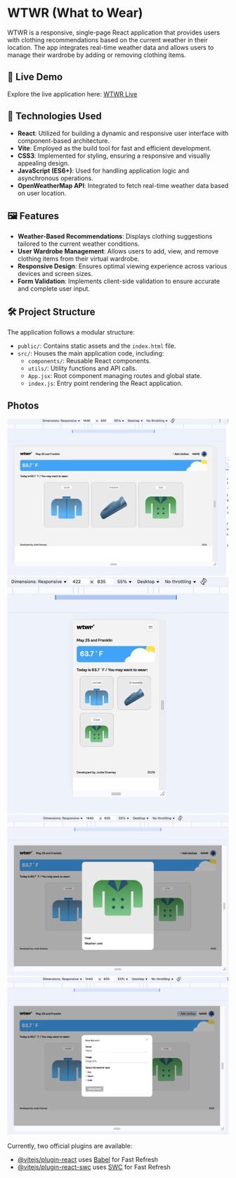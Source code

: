 # WTWR (What to Wear)

WTWR is a responsive, single-page React application that provides users with clothing recommendations based on the current weather in their location. The app integrates real-time weather data and allows users to manage their wardrobe by adding or removing clothing items.

## 🚀 Live Demo

Explore the live application here: [WTWR Live](https://jodie-downey.github.io/se_project_react/)

## 🧰 Technologies Used

- **React**: Utilized for building a dynamic and responsive user interface with component-based architecture.
- **Vite**: Employed as the build tool for fast and efficient development.
- **CSS3**: Implemented for styling, ensuring a responsive and visually appealing design.
- **JavaScript (ES6+)**: Used for handling application logic and asynchronous operations.
- **OpenWeatherMap API**: Integrated to fetch real-time weather data based on user location.

## 🖼️ Features

- **Weather-Based Recommendations**: Displays clothing suggestions tailored to the current weather conditions.
- **User Wardrobe Management**: Allows users to add, view, and remove clothing items from their virtual wardrobe.
- **Responsive Design**: Ensures optimal viewing experience across various devices and screen sizes.
- **Form Validation**: Implements client-side validation to ensure accurate and complete user input.

## 🛠️ Project Structure

The application follows a modular structure:

- `public/`: Contains static assets and the `index.html` file.
- `src/`: Houses the main application code, including:
  - `components/`: Reusable React components.
  - `utils/`: Utility functions and API calls.
  - `App.jsx`: Root component managing routes and global state.
  - `index.js`: Entry point rendering the React application.

## Photos

![Full desktop view](./src/assets/README/laptop.png)
![Mobile View](./src/assets/README/mobile.png)
![Current Card Modal](./src/assets/README/current-clothes-modal.png)
![Add Clothes Modal](./src/assets/README/Add-clothes-modal.png)

Currently, two official plugins are available:

- [@vitejs/plugin-react](https://github.com/vitejs/vite-plugin-react/blob/main/packages/plugin-react/README.md) uses [Babel](https://babeljs.io/) for Fast Refresh
- [@vitejs/plugin-react-swc](https://github.com/vitejs/vite-plugin-react-swc) uses [SWC](https://swc.rs/) for Fast Refresh
